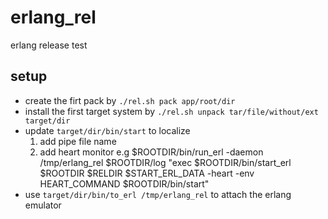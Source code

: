 # erlang_rel
erlang release test

## setup
* create the firt pack by `./rel.sh pack app/root/dir`
* install the first target system by `./rel.sh unpack tar/file/without/ext target/dir`
* update `target/dir/bin/start` to localize
  1. add pipe file name
  2. add heart monitor 
  e.g $ROOTDIR/bin/run_erl -daemon /tmp/erlang_rel $ROOTDIR/log "exec $ROOTDIR/bin/start_erl $ROOTDIR $RELDIR $START_ERL_DATA -heart -env HEART_COMMAND $ROOTDIR/bin/start" 
* use `target/dir/bin/to_erl /tmp/erlang_rel` to attach the erlang emulator 
